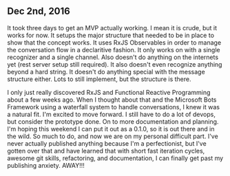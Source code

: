 ## Dec 2nd, 2016

It took three days to get an MVP actually working. I mean it is crude, but it works for now. It setups the major structure that needed to be in place to show that the concept works. It uses RxJS Observables in order to manage the conversation flow in a declaritive fashion. It only works on with a single recognizer and a single channel. Also doesn't do anything on the internets yet (rest server setup still required). It also doesn't even recognize anything beyond a hard string. It doesn't do anything special with the message structure either. Lots to still implement, but the structure is there.

I only just really discovered RxJS and Functional Reactive Programming about a few weeks ago. When I thought about that and the Microsoft Bots Framework using a waterfall system to handle conversations, I knew it was a natural fit. I'm excited to move forward. I still have to do a lot of devops, but consider the prototype done. On to more documentation and planning. I'm hoping this weekend I can put it out as a 0.1.0, so it is out there and in the wild. So much to do, and now we are on my personal difficult part. I've never actually published anything because I'm a perfectionist, but I've gotten over that and have learned that with short fast iteration cycles, awesome git skills, refactoring, and documentation, I can finally get past my publishing anxiety. AWAY!!!
